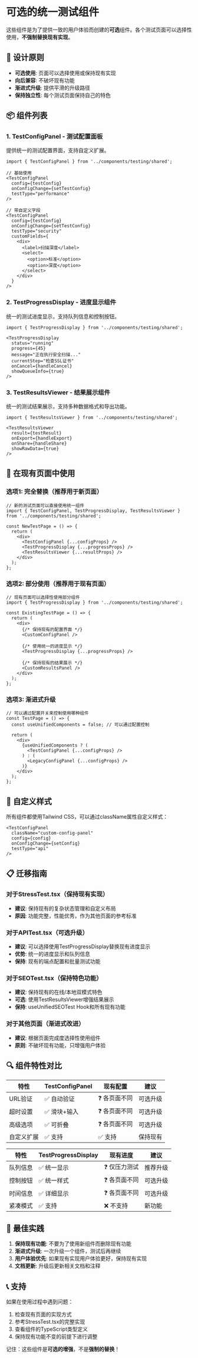 # 可选的统一测试组件

这些组件是为了提供一致的用户体验而创建的**可选**组件。各个测试页面可以选择性使用，**不强制替换现有实现**。

## 🎯 设计原则

- **可选使用**: 页面可以选择使用或保持现有实现
- **向后兼容**: 不破坏现有功能
- **渐进式升级**: 提供平滑的升级路径
- **保持独立性**: 每个测试页面保持自己的特色

## 📦 组件列表

### 1. TestConfigPanel - 测试配置面板

提供统一的测试配置界面，支持自定义扩展。

```tsx
import { TestConfigPanel } from '../components/testing/shared';

// 基础使用
<TestConfigPanel
  config={testConfig}
  onConfigChange={setTestConfig}
  testType="performance"
/>

// 带自定义字段
<TestConfigPanel
  config={testConfig}
  onConfigChange={setTestConfig}
  testType="security"
  customFields={
    <div>
      <label>扫描深度</label>
      <select>
        <option>标准</option>
        <option>深度</option>
      </select>
    </div>
  }
/>
```

### 2. TestProgressDisplay - 进度显示组件

统一的测试进度显示，支持队列信息和控制按钮。

```tsx
import { TestProgressDisplay } from '../components/testing/shared';

<TestProgressDisplay
  status="running"
  progress={45}
  message="正在执行安全扫描..."
  currentStep="检查SSL证书"
  onCancel={handleCancel}
  showQueueInfo={true}
/>
```

### 3. TestResultsViewer - 结果展示组件

统一的测试结果展示，支持多种数据格式和导出功能。

```tsx
import { TestResultsViewer } from '../components/testing/shared';

<TestResultsViewer
  result={testResult}
  onExport={handleExport}
  onShare={handleShare}
  showRawData={true}
/>
```

## 🔧 在现有页面中使用

### 选项1: 完全替换（推荐用于新页面）

```tsx
// 新的测试页面可以直接使用统一组件
import { TestConfigPanel, TestProgressDisplay, TestResultsViewer } from '../components/testing/shared';

const NewTestPage = () => {
  return (
    <div>
      <TestConfigPanel {...configProps} />
      <TestProgressDisplay {...progressProps} />
      <TestResultsViewer {...resultProps} />
    </div>
  );
};
```

### 选项2: 部分使用（推荐用于现有页面）

```tsx
// 现有页面可以选择性使用部分组件
import { TestProgressDisplay } from '../components/testing/shared';

const ExistingTestPage = () => {
  return (
    <div>
      {/* 保持现有的配置界面 */}
      <CustomConfigPanel />
      
      {/* 使用统一的进度显示 */}
      <TestProgressDisplay {...progressProps} />
      
      {/* 保持现有的结果展示 */}
      <CustomResultsPanel />
    </div>
  );
};
```

### 选项3: 渐进式升级

```tsx
// 可以通过配置开关来控制使用哪种组件
const TestPage = () => {
  const useUnifiedComponents = false; // 可以通过配置控制

  return (
    <div>
      {useUnifiedComponents ? (
        <TestConfigPanel {...configProps} />
      ) : (
        <LegacyConfigPanel {...configProps} />
      )}
    </div>
  );
};
```

## 🎨 自定义样式

所有组件都使用Tailwind CSS，可以通过className属性自定义样式：

```tsx
<TestConfigPanel
  className="custom-config-panel"
  config={config}
  onConfigChange={setConfig}
  testType="api"
/>
```

## 📋 迁移指南

### 对于StressTest.tsx（保持现有实现）
- **建议**: 保持现有的复杂状态管理和自定义布局
- **原因**: 功能完整，性能优秀，作为其他页面的参考标准

### 对于APITest.tsx（可选升级）
- **建议**: 可以选择使用TestProgressDisplay替换现有进度显示
- **优势**: 统一的进度显示和队列信息
- **保持**: 现有的端点配置和批量测试功能

### 对于SEOTest.tsx（保持特色功能）
- **建议**: 保持现有的在线/本地双模式特色
- **可选**: 使用TestResultsViewer增强结果展示
- **保持**: useUnifiedSEOTest Hook和所有现有功能

### 对于其他页面（渐进式改进）
- **建议**: 根据页面完成度选择性使用组件
- **原则**: 不破坏现有功能，只增强用户体验

## 🔍 组件特性对比

| 特性 | TestConfigPanel | 现有配置 | 建议 |
|------|----------------|----------|------|
| URL验证 | ✅ 自动验证 | ❓ 各页面不同 | 可选升级 |
| 超时设置 | ✅ 滑块+输入 | ❓ 各页面不同 | 可选升级 |
| 高级选项 | ✅ 可折叠 | ❓ 各页面不同 | 可选升级 |
| 自定义扩展 | ✅ 支持 | ✅ 支持 | 保持现有 |

| 特性 | TestProgressDisplay | 现有进度 | 建议 |
|------|-------------------|----------|------|
| 队列信息 | ✅ 统一显示 | ❓ 仅压力测试 | 推荐升级 |
| 控制按钮 | ✅ 统一样式 | ❓ 各页面不同 | 可选升级 |
| 时间信息 | ✅ 详细显示 | ❓ 各页面不同 | 可选升级 |
| 紧凑模式 | ✅ 支持 | ❌ 不支持 | 新功能 |

## 🚀 最佳实践

1. **保持现有功能**: 不要为了使用新组件而删除现有功能
2. **渐进式升级**: 一次升级一个组件，测试后再继续
3. **用户体验优先**: 如果现有实现用户体验更好，保持现有实现
4. **文档更新**: 升级后更新相关文档和注释

## 📞 支持

如果在使用过程中遇到问题：

1. 检查现有页面的实现方式
2. 参考StressTest.tsx的完整实现
3. 查看组件的TypeScript类型定义
4. 保持现有功能不变的前提下进行调整

记住：这些组件是**可选的增强**，不是**强制的替换**！

